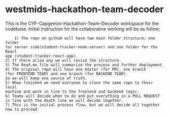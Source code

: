 # westmids-hackathon-team-decoder

 This is the CYF-Capgemini-Hackathon-Team-Decoder workspace for the codebase. 
 Initial instruction for the collaborative working will be as follow;
 	
    	1) The repo on github will have two main folder structure; one folder 
	for server side(student-tracker-node-server) and one folder for the React
	app (student-tracker-react-app).
	2) If there arise any we will revise the structure.
	3) The Read.me file will summarize the process and further deployment.
	4) The original repo will have one master (for PM), one branch 
	(for FRONTEND TEAM) and one branch (for BACKEND TEAM). 
	So we will keep one source of truth.
	5) When finished we need everyone to clone the same repo to their local
	machine and work in line to the frontend and backend logic.
	6) Teams will decide when to do and put everything in a PULL REQUEST 
	in line with the death line we will decide together.
	7) This is the initial process flow, but we will decide all together how to proceed.
